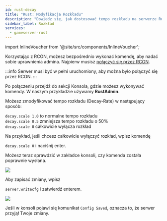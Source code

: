```yaml
---
id: rust-decay
title: "Rust: Modyfikacja Rozkładu"
description: "Dowiedz się, jak dostosować tempo rozkładu na serwerze Rust i zapisać konfiguracje dla lepszej kontroli rozgrywki → Sprawdź teraz"
sidebar_label: Rozkład
services:
  - gameserver-rust
---
```


import InlineVoucher from '@site/src/components/InlineVoucher';

<InlineVoucher />

Korzystając z RCON, możesz bezpośrednio wykonać komendę, aby nadać sobie uprawnienia admina. Najpierw musisz [połączyć się przez RCON](rust-connectrcon.md).

:::info
Serwer musi być w pełni uruchomiony, aby można było połączyć się przez RCON.
:::

Po połączeniu przejdź do sekcji Konsola, gdzie możesz wykonywać komendy. W naszym przykładzie używamy **RustAdmin**.

Możesz zmodyfikować tempo rozkładu (Decay-Rate) w następujący sposób:

`decay.scale 1.0` to normalne tempo rozkładu<br/>
`decay.scale 0.5` zmniejsza tempo rozkładu o 50%<br/>
`decay.scale 0` całkowicie wyłącza rozkład<br/>

Na przykład, jeśli chcesz całkowicie wyłączyć rozkład, wpisz komendę

```decay.scale 0``` i naciśnij enter.

Możesz teraz sprawdzić w zakładce konsoli, czy komenda została poprawnie wysłana.

![](https://screensaver01.zap-hosting.com/index.php/s/J4HPW5Dee93BDJP/preview)

Aby zapisać zmiany, wpisz

```server.writecfg``` i zatwierdź enterem.

![](https://screensaver01.zap-hosting.com/index.php/s/kEbCodqYTf8tqKp/preview)

Jeśli w konsoli pojawi się komunikat `Config Saved`, oznacza to, że serwer przyjął Twoje zmiany.


<InlineVoucher />